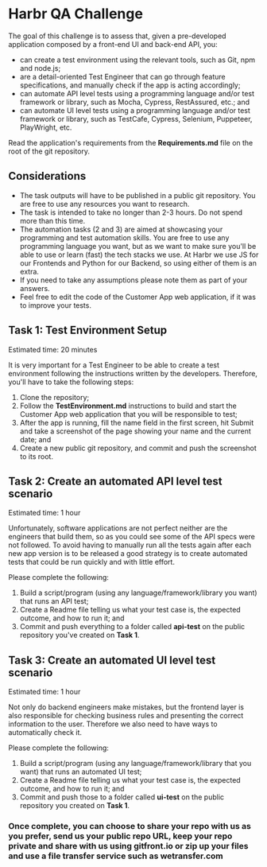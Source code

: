 # Harbr QA Challenge #

The goal of this challenge is to assess that, given a pre-developed application composed by a front-end UI and back-end API, you:
- can create a test environment using the relevant tools, such as Git, npm and node.js;
- are a detail-oriented Test Engineer that can go through feature specifications, and manually check if the app is acting accordingly;
- can automate API level tests using a programming language and/or test framework or library, such as Mocha, Cypress, RestAssured, etc.; and
- can automate UI level tests using a programming language and/or test framework or library, such as TestCafe, Cypress, Selenium, Puppeteer, PlayWright, etc.

Read the application's requirements from the **Requirements.md** file on the root of the git repository.

## Considerations ##
- The task outputs will have to be published in a public git repository. You are free to use any resources you want to research.
- The task is intended to take no longer than 2-3 hours. Do not spend more than this time.
- The automation tasks (2 and 3) are aimed at showcasing your programming and test automation skills. You are free to use any programming language you want, but as we want to make sure you'll be able to use or learn (fast) the tech stacks we use. At Harbr we use JS for our Frontends and Python for our Backend, so using either of them is an extra.
- If you need to take any assumptions please note them as part of your answers.
- Feel free to edit the code of the Customer App web application, if it was to improve your tests.

## Task 1: Test Environment Setup ##

Estimated time: 20 minutes

It is very important for a Test Engineer to be able to create a test environment following the instructions written by the developers. Therefore, you'll have to take the following steps:

1) Clone the repository;
2) Follow the **TestEnvironment.md** instructions to build and start the Customer App web application that you will be responsible to test;
3) After the app is running, fill the name field in the first screen, hit Submit and take a screenshot of the page showing your name and the current date; and 
4) Create a new public git repository, and commit and push the screenshot to its root.

## Task 2: Create an automated API level test scenario ##

Estimated time: 1 hour

Unfortunately, software applications are not perfect neither are the engineers that build them, so as you could see some of the API specs were not followed. To avoid having to manually run all the tests again after each new app version is to be released a good strategy is to create automated tests that could be run quickly and with little effort.

Please complete the following:
1) Build a script/program (using any language/framework/library you want) that runs an API test;
2) Create a Readme file telling us what your test case is, the expected outcome, and how to run it; and
3) Commit and push everything to a folder called **api-test** on the public repository you've created on **Task 1**.

## Task 3: Create an automated UI level test scenario ##

Estimated time: 1 hour

Not only do backend engineers make mistakes, but the frontend layer is also responsible for checking business rules and presenting the correct information to the user. Therefore we also need to have ways to automatically check it.

Please complete the following:
1) Build a script/program (using any language/framework/library that you want) that runs an automated UI test;
2) Create a Readme file telling us what your test case is, the expected outcome, and how to run it; and
3) Commit and push those to a folder called **ui-test** on the public repository you created on **Task 1**.

### Once complete, you can choose to share your repo with us as you prefer, send us your public repo URL, keep your repo private and share with us using gitfront.io or zip up your files and use a file transfer service such as wetransfer.com ###
